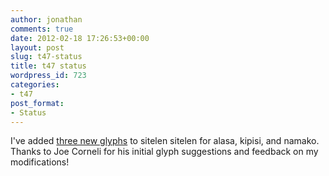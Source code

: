 ```yaml
---
author: jonathan
comments: true
date: 2012-02-18 17:26:53+00:00
layout: post
slug: t47-status
title: t47 status
wordpress_id: 723
categories:
- t47
post_format:
- Status
---
```


I've added [three new glyphs](http://jonathangabel.com/projects/t47/dictionaries/glyphs) to sitelen sitelen for alasa, kipisi, and namako. Thanks to Joe Corneli for his initial glyph suggestions and feedback on my modifications!



